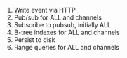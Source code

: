 1. Write event via HTTP
2. Pub/sub for ALL and channels
3. Subscribe to pubsub, initially ALL
4. B-tree indexes for ALL and channels
5. Persist to disk
6. Range queries for ALL and channels
